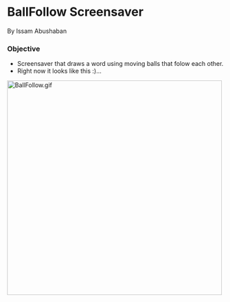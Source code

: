 # BallFollow Screensaver
By Issam Abushaban

### Objective
- Screensaver that draws a word using moving balls that folow each other.
- Right now it looks like this :)...

<img alt="BallFollow.gif" src=Documentation/images/BallFollow.gif width=500>